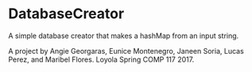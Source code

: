 # DatabaseCreator
A simple database creator that makes a hashMap from an input string.

A project by Angie Georgaras, Eunice Montenegro, Janeen Soria, Lucas Perez,  and Maribel Flores. Loyola Spring COMP 117 2017.
